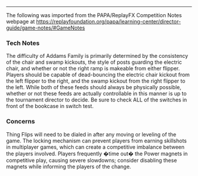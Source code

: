 ***
The following was imported from the PAPA/ReplayFX Competition Notes webpage at https://replayfoundation.org/papa/learning-center/director-guide/game-notes/#GameNotes

### Tech Notes
            
The difficulty of Addams Family is primarily determined by the consistency of the chair and swamp kickouts, the style of posts guarding the electric chair, and whether or not the right ramp is makeable from either flipper. Players should be capable of dead-bouncing the electric chair kickout from the left flipper to the right, and the swamp kickout from the right flipper to the left. While both of these feeds should always be physically possible, whether or not these feeds are actually controllable in this manner is up to the tournament director to decide. Be sure to check ALL of the switches in front of the bookcase in switch test.

### Concerns
            
Thing Flips will need to be dialed in after any moving or leveling of the game. The locking mechanism can prevent players from earning skillshots in multiplayer games, which can create a competitive imbalance between the players involved. Players frequently �time out� the Power magnets in competitive play, causing severe slowdowns; consider disabling these magnets while informing the players of the change.